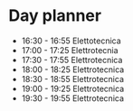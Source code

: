 
# Day planner

- 16:30 - 16:55 Elettotecnica
- 17:00 - 17:25 Elettrotecnia
- 17:30 - 17:55 Elettrotecnica
- 18:00 - 18:25 Elettrotecnica
- 18:30 - 18:55 Elettrotecnica
- 19:00 - 19:25 Elettrotecnica
- 19:30 - 19:55 Elettrotecnica